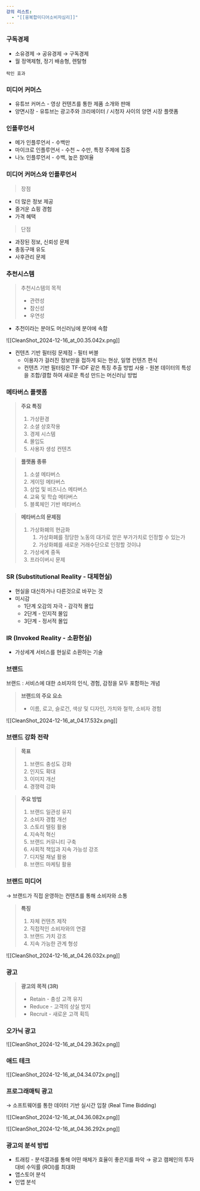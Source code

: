 ```yaml
---
강의 리스트:
  - "[[융복합미디어소비자심리]]"
---
```

### 구독경제

- 소유경제 → 공유경제 → 구독경제
- 월 정액제형, 정기 배송형, 렌탈형

`락인 효과`

  

### 미디어 커머스

- 유튜브 커머스 - 영상 컨텐츠를 통한 제품 소개와 판매
- 양면시장 - 유튜브는 광고주와 크리에이터 / 시청자 사이의 양면 시장 플랫폼

  

### 인플루언서

- 메가 인플루언서 - 수백만
- 마이크로 인플루언서 - 수천 ~ 수만, 특정 주제에 집중
- 나노 인플루언서 - 수백, 높은 참여율

  

### 미디어 커머스와 인플루언서

> 장점

- 더 많은 정보 제공
- 즐거운 쇼핑 경험
- 가격 혜택

> 단점

- 과장된 정보, 신뢰성 문제
- 충동구매 유도
- 사후관리 문제

  

### 추천시스템

> 추천시스템의 목적
> 
> - 관련성
> - 참신성
> - 우연성

- 추천이라는 분야도 머신러닝에 분야에 속함

![[CleanShot_2024-12-16_at_00.35.042x.png]]

- 컨텐츠 기반 필터링 문제점 - 필터 버블
    - 이용자가 걸러진 정보만을 접하게 되는 현상, 일명 컨텐츠 편식
    - 컨텐츠 기반 필터링은 TF-IDF 같은 특징 추출 방법 사용 - 원본 데이터의 특성을 조합/결합 하여 새로운 특성 만드는 머신러닝 방법

  

### 메타버스 플랫폼

> **주요 특징**
> 
> 1. 가상환경
> 2. 소셜 상호작용
> 3. 경제 시스템
> 4. 몰입도
> 5. 사용자 생성 컨텐츠

> **플랫폼 종류**
> 
> 1. 소셜 메타버스
> 2. 게이밍 메타버스
> 3. 상업 및 비즈니스 메타버스
> 4. 교육 및 학습 메타버스
> 5. 블록체인 기반 메타버스

> **메타버스의 문제점**
> 
> 1. 가상화폐의 현금화
>     1. 가상화폐를 정당한 노동의 대가로 얻은 부가가치로 인정할 수 있는가
>     2. 가상화폐를 새로운 거래수단으로 인정할 것이냐
> 2. 가상세계 중독
> 3. 프라이버시 문제

  

### SR (Substitutional Reality - 대체현실)

- 현실을 대신하거나 다른것으로 바꾸는 것
- 미시감
    - 1단계 오감의 자극 - 감각적 몰입
    - 2단계 - 인지적 몰입
    - 3단계 - 정서적 몰입

  

### IR (Invoked Reality - 소환현실)

- 가상세계 서비스를 현실로 소환하는 기술

### 브랜드

브랜드 : 서비스에 대한 소비자의 인식, 경험, 감정을 모두 포함하는 개념

> **브랜드의 주요 요소**
> 
> - 이름, 로고, 슬로건, 색상 및 디자인, 가치와 철학, 소비자 경험

![[CleanShot_2024-12-16_at_04.17.532x.png]]

### 브랜드 강화 전략

> **목표**
> 
> 1. 브랜드 충성도 강화
> 2. 인지도 확대
> 3. 이미지 개선
> 4. 경쟁력 강화

> **주요 방법**
> 
> 1. 브랜드 일관성 유지
> 2. 소비자 경험 개선
> 3. 스토리 텔링 활용
> 4. 지속적 혁신
> 5. 브랜드 커뮤니티 구축
> 6. 사회적 책임과 지속 가능성 강조
> 7. 디지털 채널 활용
> 8. 브랜드 마케팅 활용

  

### 브랜드 미디어

→ 브랜드가 직접 운영하는 컨텐츠를 통해 소비자와 소통

> **특징**
> 
> 1. 자체 컨텐츠 제작
> 2. 직접적인 소비자와의 연결
> 3. 브랜드 가치 강조
> 4. 지속 가능한 관계 형성

![[CleanShot_2024-12-16_at_04.26.032x.png]]

  

### 광고

> **광고의 목적 (3R)**
> 
> - Retain - 충성 고객 유지
> - Reduce - 고객의 상실 방지
> - Recruit - 새로운 고객 획득

  

  

  

### 오가닉 광고

![[CleanShot_2024-12-16_at_04.29.362x.png]]

  

### 애드 테크

![[CleanShot_2024-12-16_at_04.34.072x.png]]

  

### 프로그래매틱 광고

→ 소프트웨어를 통한 데이터 기반 실시간 입찰 (Real Time Bidding)

![[CleanShot_2024-12-16_at_04.36.082x.png]]

![[CleanShot_2024-12-16_at_04.36.292x.png]]

  

### 광고의 분석 방법

- 트래킹 - 분석결과를 통해 어떤 매체가 효율이 좋은지를 파악 → 광고 캠페인의 투자대비 수익률 (ROI)를 최대화
- 앱스토어 분석
- 인앱 분석